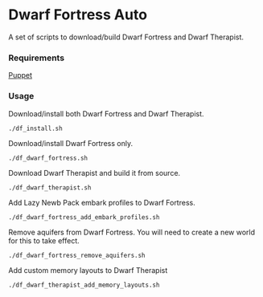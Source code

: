 Dwarf Fortress Auto
===================

A set of scripts to download/build
Dwarf Fortress and Dwarf Therapist.

### Requirements

[Puppet](http://puppetlabs.com/)

### Usage
Download/install both Dwarf Fortress and Dwarf Therapist.

    ./df_install.sh

Download/install Dwarf Fortress only.

    ./df_dwarf_fortress.sh

Download Dwarf Therapist and build it from source.

    ./df_dwarf_therapist.sh

Add Lazy Newb Pack embark profiles to Dwarf Fortress.

    ./df_dwarf_fortress_add_embark_profiles.sh

Remove aquifers from Dwarf Fortress.
You will need to create a new world for this to take effect.

    ./df_dwarf_fortress_remove_aquifers.sh

Add custom memory layouts to Dwarf Therapist

    ./df_dwarf_therapist_add_memory_layouts.sh
